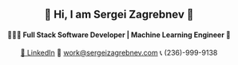 ## <div align="center"> 👋 Hi, I am Sergei Zagrebnev 👋</div>
#### <div align="center"> 👨🏼‍💻 Full Stack Software Developer | Machine Learning Engineer 🤖</div>
<div align="center">
  
[🔗 LinkedIn](https://www.linkedin.com/in/serg-zagr/)
📧  work@sergeizagrebnev.com 
📞  (236)-999-9138 </div>
